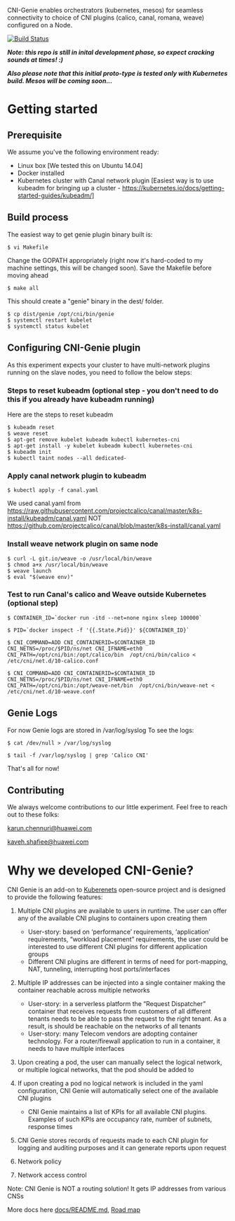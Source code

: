 CNI-Genie enables orchestrators (kubernetes, mesos) for seamless connectivity to choice of CNI plugins (calico, canal, romana, weave) configured on a Node.

[![Build Status](https://travis-ci.org/Huawei-PaaS/CNI-Genie.svg)](https://travis-ci.org/Huawei-PaaS/CNI-Genie)

***Note: this repo is still in inital development phase, so expect cracking sounds at times! :)***

***Also please note that this initial proto-type is tested only with Kubernetes build. Mesos will be coming soon...***

# Getting started

## Prerequisite

We assume you've the following environment ready:

* Linux box [We tested this on Ubuntu 14.04]
* Docker installed
* Kubernetes cluster with Canal network plugin [Easiest way is to use kubeadm for bringing up a cluster - https://kubernetes.io/docs/getting-started-guides/kubeadm/]

## Build process
The easiest way to get genie plugin binary built is:

```
$ vi Makefile
```
Change the GOPATH appropriately (right now it's hard-coded to my machine settings, this will be changed soon). 
Save the Makefile before moving ahead

```
$ make all
```
This should create a "genie" binary in the dest/ folder.

```
$ cp dist/genie /opt/cni/bin/genie
$ systemctl restart kubelet
$ systemctl status kubelet
```

## Configuring CNI-Genie plugin

As this experiment expects your cluster to have multi-network plugins running on the slave nodes, you need to follow the below steps:

### Steps to reset kubeadm (optional step - you don't need to do this if you already have kubeadm running)
Here are the steps to reset kubeadm
```
$ kubeadm reset
$ weave reset
$ apt-get remove kubelet kubeadm kubectl kubernetes-cni
$ apt-get install -y kubelet kubeadm kubectl kubernetes-cni
$ kubeadm init
$ kubectl taint nodes --all dedicated-
```
### Apply canal network plugin to kubeadm
```
$ kubectl apply -f canal.yaml
```
We used canal.yaml from 
https://raw.githubusercontent.com/projectcalico/canal/master/k8s-install/kubeadm/canal.yaml
NOT
https://github.com/projectcalico/canal/blob/master/k8s-install/canal.yaml

### Install weave network plugin on same node
```
$ curl -L git.io/weave -o /usr/local/bin/weave
$ chmod a+x /usr/local/bin/weave
$ weave launch
$ eval "$(weave env)"
```

### Test to run Canal's calico and Weave outside Kubernetes (optional step)
```
$ CONTAINER_ID=`docker run -itd --net=none nginx sleep 100000`

$ PID=`docker inspect -f '{{.State.Pid}}' ${CONTAINER_ID}`

$ CNI_COMMAND=ADD CNI_CONTAINERID=$CONTAINER_ID CNI_NETNS=/proc/$PID/ns/net CNI_IFNAME=eth0 CNI_PATH=/opt/cni/bin:/opt/calico/bin  /opt/cni/bin/calico < /etc/cni/net.d/10-calico.conf

$ CNI_COMMAND=ADD CNI_CONTAINERID=$CONTAINER_ID CNI_NETNS=/proc/$PID/ns/net CNI_IFNAME=eth0 CNI_PATH=/opt/cni/bin:/opt/weave-net/bin  /opt/cni/bin/weave-net < /etc/cni/net.d/10-weave.conf
```
## Genie Logs

For now Genie logs are stored in /var/log/syslog
To see the logs:
```
$ cat /dev/null > /var/log/syslog

$ tail -f /var/log/syslog | grep 'Calico CNI'
```

That's all for now!

## Contributing
We always welcome contributions to our little experiment. 
Feel free to reach out to these folks:

karun.chennuri@huawei.com

kaveh.shafiee@huawei.com


# Why we developed CNI-Genie?

CNI Genie is an add-on to [Kuberenets](https://github.com/kubernetes/kubernetes) open-source project and is designed to provide the following features:

1. Multiple CNI plugins are available to users in runtime. The user can offer any of the available CNI plugins to containers upon creating them
    - User-story: based on ‘performance’ requirements, ‘application’ requirements, “workload placement” requirements, the user could be interested to use different CNI plugins for different application groups
    - Different CNI plugins are different in terms of need for port-mapping, NAT, tunneling, interrupting host ports/interfaces

2. Multiple IP addresses can be injected into a single container making the container reachable across multiple networks
    - User-story: in a serverless platform the “Request Dispatcher” container that receives requests from customers of all different tenants needs to be able to pass the request to the right tenant. As a result, is should be reachable on the networks of all tenants
    - User-story: many Telecom vendors are adopting container technology. For a router/firewall application to run in a container, it needs to have multiple interfaces

3. Upon creating a pod, the user can manually select the logical network, or multiple logical networks, that the pod should be added to

4. If upon creating a pod no logical network is included in the yaml configuration, CNI Genie will automatically select one of the available CNI plugins
    - CNI Genie maintains a list of KPIs for all available CNI plugins. Examples of such KPIs are occupancy rate, number of subnets, response times

5. CNI Genie stores records of requests made to each CNI plugin for logging and auditing purposes and it can generate reports upon request

6. Network policy

7. Network access control

Note: CNI Genie is NOT a routing solution! It gets IP addresses from various CNSs

More docs here [docs/README.md](docs/README.md), [Road map](docs/FutureEnhancements.md)
